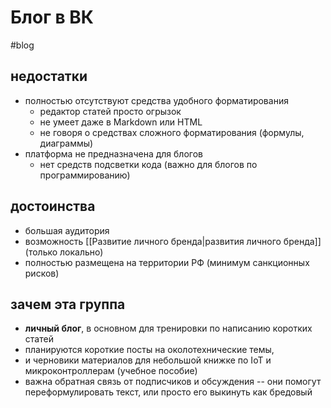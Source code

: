 # Блог в ВК
#blog

## недостатки
- полностью отсутствуют средства удобного форматирования
	- редактор статей просто огрызок
	- не умеет даже в Markdown или HTML
	- не говоря о средствах сложного форматирования (формулы, диаграммы)
- платформа не предназначена для блогов
	- нет средств подсветки кода (важно для блогов по программированию)

## достоинства
- большая аудитория
- возможность [[Развитие личного бренда|развития личного бренда]] (только локально)
- полностью размещена на территории РФ (минимум санкционных рисков)

## зачем эта группа
- **личный блог**, в основном для тренировки по написанию коротких статей
- планируются короткие посты на околотехнические темы,
- и черновики материалов для небольшой книжке по IoT и микроконтроллерам (учебное пособие)
- важна обратная связь от подписчиков и обсуждения -- они помогут переформулировать текст, или просто его выкинуть как бредовый

